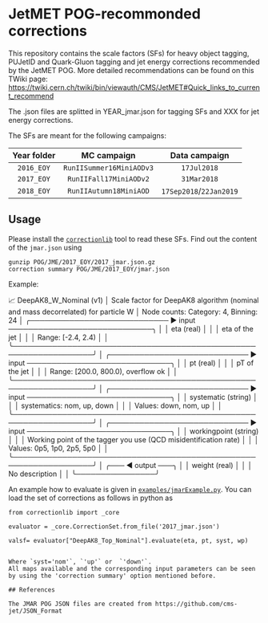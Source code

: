 # JetMET POG-recommonded corrections

This repository contains the scale factors (SFs) for heavy object tagging, PUJetID and Quark-Gluon tagging and jet energy corrections recommended by the JetMET POG.
More detailed recommendations can be found on this TWiki page: https://twiki.cern.ch/twiki/bin/viewauth/CMS/JetMET#Quick_links_to_current_recommend

The .json files are splitted in YEAR_jmar.json for tagging SFs and XXX for jet energy corrections.

The SFs are meant for the following campaigns:

| Year folder   | MC campaign              | Data campaign           |
|:------------:|:------------------------:| :----------------------:|
| `2016_EOY` | `RunIISummer16MiniAODv3` | `17Jul2018`             |
| `2017_EOY` | `RunIIFall17MiniAODv2`   | `31Mar2018`             |
| `2018_EOY` | `RunIIAutumn18MiniAOD`   | `17Sep2018`/`22Jan2019` |

## Usage

Please install the [`correctionlib`](https://github.com/cms-nanoAOD/correctionlib) tool to read these SFs.
Find out the content of the `jmar.json` using
```
gunzip POG/JME/2017_EOY/2017_jmar.json.gz
correction summary POG/JME/2017_EOY/jmar.json
```
Example:

📈 DeepAK8_W_Nominal (v1)
│   Scale factor for DeepAK8 algorithm (nominal and mass decorrelated) for particle W
│   Node counts: Category: 4, Binning: 24
│   ╭──────────────────────────── ▶ input ─────────────────────────────╮
│   │ eta (real)                                                       │
│   │ eta of the jet                                                   │
│   │ Range: [-2.4, 2.4)                                               │
│   ╰──────────────────────────────────────────────────────────────────╯
│   ╭──────────────────────────── ▶ input ─────────────────────────────╮
│   │ pt (real)                                                        │
│   │ pT of the jet                                                    │
│   │ Range: [200.0, 800.0), overflow ok                               │
│   ╰──────────────────────────────────────────────────────────────────╯
│   ╭──────────────────────────── ▶ input ─────────────────────────────╮
│   │ systematic (string)                                              │
│   │ systematics: nom, up, down                                       │
│   │ Values: down, nom, up                                            │
│   ╰──────────────────────────────────────────────────────────────────╯
│   ╭──────────────────────────── ▶ input ─────────────────────────────╮
│   │ workingpoint (string)                                            │
│   │ Working point of the tagger you use (QCD misidentification rate) │
│   │ Values: 0p5, 1p0, 2p5, 5p0                                       │
│   ╰──────────────────────────────────────────────────────────────────╯
│   ╭─── ◀ output ───╮
│   │ weight (real)  │
│   │ No description │
│   ╰────────────────╯

An example how to evaluate is given in [`examples/jmarExample.py`](../../examples/jmarExample.py).
You can load the set of corrections as follows in python as
```
from correctionlib import _core

evaluator = _core.CorrectionSet.from_file('2017_jmar.json')

valsf= evaluator["DeepAK8_Top_Nominal"].evaluate(eta, pt, syst, wp)


Where `syst='nom'`, `'up'` or  `'down'`.
All maps available and the corresponding input parameters can be seen by using the 'correction summary' option mentioned before.

## References

The JMAR POG JSON files are created from https://github.com/cms-jet/JSON_Format
